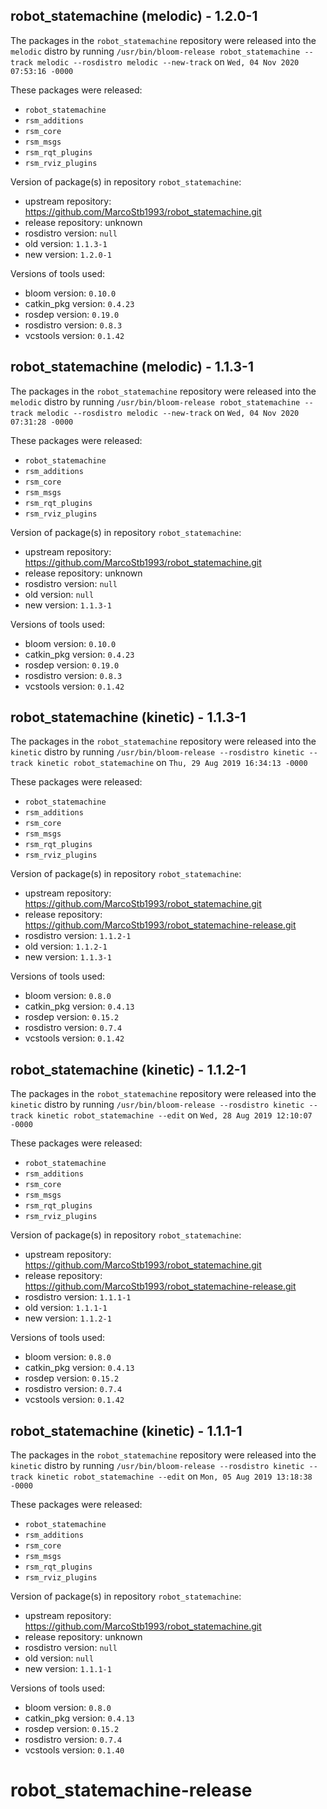 ## robot_statemachine (melodic) - 1.2.0-1

The packages in the `robot_statemachine` repository were released into the `melodic` distro by running `/usr/bin/bloom-release robot_statemachine --track melodic --rosdistro melodic --new-track` on `Wed, 04 Nov 2020 07:53:16 -0000`

These packages were released:
- `robot_statemachine`
- `rsm_additions`
- `rsm_core`
- `rsm_msgs`
- `rsm_rqt_plugins`
- `rsm_rviz_plugins`

Version of package(s) in repository `robot_statemachine`:

- upstream repository: https://github.com/MarcoStb1993/robot_statemachine.git
- release repository: unknown
- rosdistro version: `null`
- old version: `1.1.3-1`
- new version: `1.2.0-1`

Versions of tools used:

- bloom version: `0.10.0`
- catkin_pkg version: `0.4.23`
- rosdep version: `0.19.0`
- rosdistro version: `0.8.3`
- vcstools version: `0.1.42`


## robot_statemachine (melodic) - 1.1.3-1

The packages in the `robot_statemachine` repository were released into the `melodic` distro by running `/usr/bin/bloom-release robot_statemachine --track melodic --rosdistro melodic --new-track` on `Wed, 04 Nov 2020 07:31:28 -0000`

These packages were released:
- `robot_statemachine`
- `rsm_additions`
- `rsm_core`
- `rsm_msgs`
- `rsm_rqt_plugins`
- `rsm_rviz_plugins`

Version of package(s) in repository `robot_statemachine`:

- upstream repository: https://github.com/MarcoStb1993/robot_statemachine.git
- release repository: unknown
- rosdistro version: `null`
- old version: `null`
- new version: `1.1.3-1`

Versions of tools used:

- bloom version: `0.10.0`
- catkin_pkg version: `0.4.23`
- rosdep version: `0.19.0`
- rosdistro version: `0.8.3`
- vcstools version: `0.1.42`


## robot_statemachine (kinetic) - 1.1.3-1

The packages in the `robot_statemachine` repository were released into the `kinetic` distro by running `/usr/bin/bloom-release --rosdistro kinetic --track kinetic robot_statemachine` on `Thu, 29 Aug 2019 16:34:13 -0000`

These packages were released:
- `robot_statemachine`
- `rsm_additions`
- `rsm_core`
- `rsm_msgs`
- `rsm_rqt_plugins`
- `rsm_rviz_plugins`

Version of package(s) in repository `robot_statemachine`:

- upstream repository: https://github.com/MarcoStb1993/robot_statemachine.git
- release repository: https://github.com/MarcoStb1993/robot_statemachine-release.git
- rosdistro version: `1.1.2-1`
- old version: `1.1.2-1`
- new version: `1.1.3-1`

Versions of tools used:

- bloom version: `0.8.0`
- catkin_pkg version: `0.4.13`
- rosdep version: `0.15.2`
- rosdistro version: `0.7.4`
- vcstools version: `0.1.42`


## robot_statemachine (kinetic) - 1.1.2-1

The packages in the `robot_statemachine` repository were released into the `kinetic` distro by running `/usr/bin/bloom-release --rosdistro kinetic --track kinetic robot_statemachine --edit` on `Wed, 28 Aug 2019 12:10:07 -0000`

These packages were released:
- `robot_statemachine`
- `rsm_additions`
- `rsm_core`
- `rsm_msgs`
- `rsm_rqt_plugins`
- `rsm_rviz_plugins`

Version of package(s) in repository `robot_statemachine`:

- upstream repository: https://github.com/MarcoStb1993/robot_statemachine.git
- release repository: https://github.com/MarcoStb1993/robot_statemachine-release.git
- rosdistro version: `1.1.1-1`
- old version: `1.1.1-1`
- new version: `1.1.2-1`

Versions of tools used:

- bloom version: `0.8.0`
- catkin_pkg version: `0.4.13`
- rosdep version: `0.15.2`
- rosdistro version: `0.7.4`
- vcstools version: `0.1.42`


## robot_statemachine (kinetic) - 1.1.1-1

The packages in the `robot_statemachine` repository were released into the `kinetic` distro by running `/usr/bin/bloom-release --rosdistro kinetic --track kinetic robot_statemachine --edit` on `Mon, 05 Aug 2019 13:18:38 -0000`

These packages were released:
- `robot_statemachine`
- `rsm_additions`
- `rsm_core`
- `rsm_msgs`
- `rsm_rqt_plugins`
- `rsm_rviz_plugins`

Version of package(s) in repository `robot_statemachine`:

- upstream repository: https://github.com/MarcoStb1993/robot_statemachine.git
- release repository: unknown
- rosdistro version: `null`
- old version: `null`
- new version: `1.1.1-1`

Versions of tools used:

- bloom version: `0.8.0`
- catkin_pkg version: `0.4.13`
- rosdep version: `0.15.2`
- rosdistro version: `0.7.4`
- vcstools version: `0.1.40`


# robot_statemachine-release